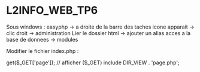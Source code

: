 # L2INFO_WEB_TP6


Sous windows : easyphp -> a droite de la barre des taches icone apparait -> clic droit -> administration
Lier le dossier html -> ajouter un alias
acces a la base de donnees -> modules 

Modifier le fichier index.php : 

<?php

  define('DIR_VIEW','/../app/view/');
  define('DIR_CTRL','/../app/controller/');

  require_once DIR_CTRL . 'Router.php';

 

  // TODO: utiliser la classe Router pour récupérer les données de la page à
  $router = new Router();
  $data = $router->get($_GET['page']);
  //       afficher ($_GET)

  include DIR_VIEW . 'page.php';
